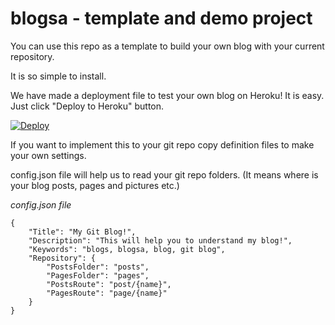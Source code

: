 # blogsa - template and demo project

You can use this repo as a template to build your own blog with your current repository.

It is so simple to install. 

We have made a deployment file to test your own blog on Heroku! It is easy. Just click "Deploy to Heroku" button.

<a href="https://heroku.com/deploy?template=https://github.com/blogsa/core/tree/master">
  <img src="https://www.herokucdn.com/deploy/button.svg" alt="Deploy">
</a>


If you want to implement this to your git repo copy definition files to make your own settings.

config.json file will help us to read your git repo folders. (It means where is your blog posts, pages and pictures etc.)

*config.json file*
```
{
    "Title": "My Git Blog!",
    "Description": "This will help you to understand my blog!",
    "Keywords": "blogs, blogsa, blog, git blog",
    "Repository": {
        "PostsFolder": "posts",
        "PagesFolder": "pages",
        "PostsRoute": "post/{name}",
        "PagesRoute": "page/{name}"
    }
}
```